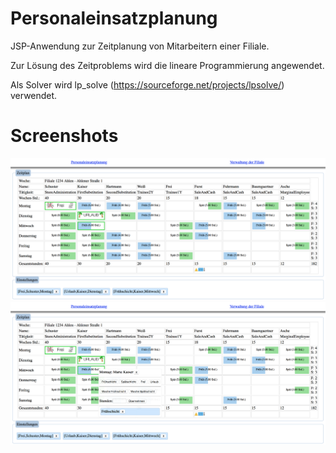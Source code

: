 # Personaleinsatzplanung

JSP-Anwendung zur Zeitplanung von Mitarbeitern einer Filiale.

Zur Lösung des Zeitproblems wird die lineare Programmierung angewendet. 

Als Solver wird lp_solve (https://sourceforge.net/projects/lpsolve/) verwendet.

# Screenshots

![planung1.png](/_projectdata/screenshots/planung1.png?raw=true "Browser 1")
![planung2.png](/_projectdata/screenshots/planung2.png?raw=true "Browser 2")

